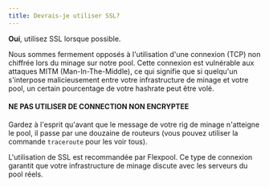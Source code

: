 ```yaml
---
title: Devrais-je utiliser SSL?
---
```


**Oui**, utilisez SSL lorsque possible.

Nous sommes fermement opposés à l'utilisation d'une connexion (TCP) non chiffrée lors du minage sur notre pool. Cette connexion est vulnérable aux attaques MITM (Man-In-The-Middle), ce qui signifie que si quelqu'un s'interpose malicieusement entre votre infrastructure de minage et votre pool, un certain pourcentage de votre hashrate peut être volé.

#### NE PAS UTILISER DE CONNECTION NON ENCRYPTEE

Gardez à l'esprit qu'avant que le message de votre rig de minage n'atteigne le pool, il passe par une douzaine de routeurs (vous pouvez utiliser la commande `traceroute` pour les voir tous).

L'utilisation de SSL est recommandée par Flexpool. Ce type de connexion garantit que votre infrastructure de minage discute avec les serveurs du pool réels.
